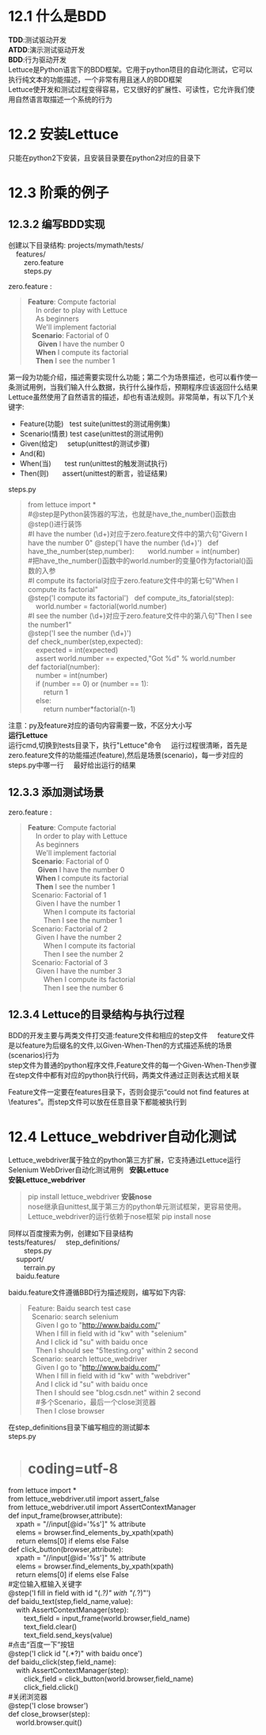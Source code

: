 # 12.1 什么是BDD
**TDD**:测试驱动开发  
**ATDD**:演示测试驱动开发  
**BDD**:行为驱动开发  
Lettuce是Python语言下的BDD框架。它用于python项目的自动化测试，它可以执行纯文本的功能描述，一个非常有用且迷人的BDD框架  
Lettuce使开发和测试过程变得容易，它又很好的扩展性、可读性，它允许我们使用自然语言取描述一个系统的行为
# 12.2 安装Lettuce
只能在python2下安装，且安装目录要在python2对应的目录下  
# 12.3 阶乘的例子
## 12.3.2 编写BDD实现
创建以下目录结构:
projects/mymath/tests/  
&nbsp;&nbsp;&nbsp;&nbsp;features/  
&nbsp;&nbsp;&nbsp;&nbsp;&nbsp;&nbsp;&nbsp;&nbsp;zero.feature  
&nbsp;&nbsp;&nbsp;&nbsp;&nbsp;&nbsp;&nbsp;&nbsp;steps.py  

zero.feature  :

> **Feature**: Compute factorial  
&nbsp;&nbsp;&nbsp;&nbsp;In order to play with Lettuce  
&nbsp;&nbsp;&nbsp;&nbsp;As beginners  
&nbsp;&nbsp;&nbsp;&nbsp;We'll implement factorial  
&nbsp;&nbsp;**Scenario**: Factorial of 0  
&nbsp;&nbsp;&nbsp;&nbsp; **Given** I have the number 0  
&nbsp;&nbsp;&nbsp;&nbsp;**When** I compute its factorial  
&nbsp;&nbsp;&nbsp;&nbsp;**Then** I see the number 1  

第一段为功能介绍，描述需要实现什么功能；第二个为场景描述，也可以看作使一条测试用例，当我们输入什么数据，执行什么操作后，预期程序应该返回什么结果  
Lettuce虽然使用了自然语言的描述，却也有语法规则。非常简单，有以下几个关键字:  
- Feature(功能)   test suite(unittest的测试用例集)    
- Scenario(情景)  test case(unittest的测试用例)    
- Given(给定)     setup(unittest的测试步骤)    
- And(和)         
- When(当)        test run(unittest的触发测试执行)
- Then(则)        assert(unittest的断言，验证结果)    

steps.py  
> from lettuce import *  
#@step是Python装饰器的写法，也就是have_the_number()函数由@step()进行装饰  
#I have the number (\d+)对应于zero.feature文件中的第六句"Givern I have the number 0"
@step('I have the number (\d+)')  
def have_the_number(step,number):  
&nbsp;&nbsp;&nbsp;&nbsp;world.number = int(number)  
#把have_the_number()函数中的world.number的变量0作为factorial()函数的入参  
#I compute its factorial对应于zero.feature文件中的第七句"When I compute its factorial"    
@step('I compute its factorial')  
def compute_its_fatorial(step):  
&nbsp;&nbsp;&nbsp;&nbsp;world.number = factorial(world.number)  
#I see the number (\d+)对应于zero.feature文件中的第八句"Then I see the number1"    
@step('I see the number (\d+)')  
def check_number(step,expected):  
&nbsp;&nbsp;&nbsp;&nbsp;expected = int(expected)  
&nbsp;&nbsp;&nbsp;&nbsp;assert world.number == expected,"Got %d" % world.number  
def factorial(number):  
&nbsp;&nbsp;&nbsp;&nbsp;number = int(number)  
&nbsp;&nbsp;&nbsp;&nbsp;if (number == 0) or (number == 1):  
&nbsp;&nbsp;&nbsp;&nbsp;&nbsp;&nbsp;&nbsp;&nbsp;return 1  
&nbsp;&nbsp;&nbsp;&nbsp;else:  
&nbsp;&nbsp;&nbsp;&nbsp;&nbsp;&nbsp;&nbsp;&nbsp;return number*factorial(n-1)  

注意：py及feature对应的语句内容需要一致，不区分大小写    
**运行Lettuce**    
运行cmd,切换到tests目录下，执行"Lettuce"命令    
运行过程很清晰，首先是zero.feature文件的功能描述(feature),然后是场景(scenario)，每一步对应的steps.py中哪一行    
最好给出运行的结果    

## 12.3.3 添加测试场景  
zero.feature  :

> **Feature**: Compute factorial  
&nbsp;&nbsp;&nbsp;&nbsp;In order to play with Lettuce  
&nbsp;&nbsp;&nbsp;&nbsp;As beginners  
&nbsp;&nbsp;&nbsp;&nbsp;We'll implement factorial  
&nbsp;&nbsp;**Scenario**: Factorial of 0  
&nbsp;&nbsp;&nbsp;&nbsp; **Given** I have the number 0  
&nbsp;&nbsp;&nbsp;&nbsp;**When** I compute its factorial  
&nbsp;&nbsp;&nbsp;&nbsp;**Then** I see the number 1  
&nbsp;&nbsp;Scenario: Factorial of 1    
&nbsp;&nbsp;&nbsp;&nbsp;Given I have the number 1    
&nbsp;&nbsp;&nbsp;&nbsp;&nbsp;&nbsp;&nbsp;&nbsp;When I compute its factorial    
&nbsp;&nbsp;&nbsp;&nbsp;&nbsp;&nbsp;&nbsp;&nbsp;Then I see the number 1    
&nbsp;&nbsp;Scenario: Factorial of 2    
&nbsp;&nbsp;&nbsp;&nbsp;Given I have the number 2    
&nbsp;&nbsp;&nbsp;&nbsp;&nbsp;&nbsp;&nbsp;&nbsp;When I compute its factorial    
&nbsp;&nbsp;&nbsp;&nbsp;&nbsp;&nbsp;&nbsp;&nbsp;Then I see the number 2    
&nbsp;&nbsp;Scenario: Factorial of 3    
&nbsp;&nbsp;&nbsp;&nbsp;Given I have the number 3    
&nbsp;&nbsp;&nbsp;&nbsp;&nbsp;&nbsp;&nbsp;&nbsp;When I compute its factorial    
&nbsp;&nbsp;&nbsp;&nbsp;&nbsp;&nbsp;&nbsp;&nbsp;Then I see the number 6 

## 12.3.4 Lettuce的目录结构与执行过程  
BDD的开发主要与两类文件打交道:feature文件和相应的step文件    
feature文件是以feature为后缀名的文件,以Given-When-Then的方式描述系统的场景(scenarios)行为  
step文件为普通的python程序文件,Feature文件的每一个Given-When-Then步骤在step文件中都有对应的python执行代码，两类文件通过正则表达式相关联  

Feature文件一定要在features目录下，否则会提示“could not find features at \features”。而step文件可以放在任意目录下都能被执行到  

# 12.4 Lettuce_webdriver自动化测试  
Lettuce_webdriver属于独立的python第三方扩展，它支持通过Lettuce运行Selenium WebDriver自动化测试用例  
**安装Lettuce**  
**安装Lettuce_webdriver**  
> pip install lettuce_webdriver
**安装nose**  
nose继承自unittest,属于第三方的python单元测试框架，更容易使用。Lettuce_webdriver的运行依赖于nose框架
> pip install nose

同样以百度搜索为例，创建如下目录结构  
tests/features/
&nbsp;&nbsp;&nbsp;&nbsp;step_definitions/  
&nbsp;&nbsp;&nbsp;&nbsp;&nbsp;&nbsp;&nbsp;&nbsp;steps.py  
&nbsp;&nbsp;&nbsp;&nbsp;support/  
&nbsp;&nbsp;&nbsp;&nbsp;&nbsp;&nbsp;&nbsp;&nbsp;terrain.py  
&nbsp;&nbsp;&nbsp;&nbsp;baidu.feature  

baidu.feature文件遵循BBD行为描述规则，编写如下内容:  
> Feature: Baidu search test case  
&nbsp;&nbsp;Scenario: search selenium  
&nbsp;&nbsp;&nbsp;&nbsp;Given I go to "http://www.baidu.com/"  
&nbsp;&nbsp;&nbsp;&nbsp;When I fill in field with id "kw" with "selenium"  
&nbsp;&nbsp;&nbsp;&nbsp;And I click id "su" with baidu once  
&nbsp;&nbsp;&nbsp;&nbsp;Then I should see "51testing.org" within 2 second      
&nbsp;&nbsp;Scenario: search lettuce_webdriver  
&nbsp;&nbsp;&nbsp;&nbsp;Given I go to "http://www.baidu.com/"  
&nbsp;&nbsp;&nbsp;&nbsp;When I fill in field with id "kw" with "webdriver"  
&nbsp;&nbsp;&nbsp;&nbsp;And I click id "su" with baidu once  
&nbsp;&nbsp;&nbsp;&nbsp;Then I should see "blog.csdn.net" within 2 second  
&nbsp;&nbsp;&nbsp;&nbsp;#多个Scenario，最后一个close浏览器  
&nbsp;&nbsp;&nbsp;&nbsp;Then I close browser  

在step_definitions目录下编写相应的测试脚本  
steps.py  
> # coding=utf-8  
from lettuce import *  
from lettuce_webdriver.util import assert_false  
from lettuce_webdriver.util import AssertContextManager  
def input_frame(browser,attribute):  
&nbsp;&nbsp;&nbsp;&nbsp;xpath = "//input[@id='%s']" % attribute  
&nbsp;&nbsp;&nbsp;&nbsp;elems = browser.find_elements_by_xpath(xpath)  
&nbsp;&nbsp;&nbsp;&nbsp;return elems[0] if elems else False  
def click_button(browser,attribute):  
&nbsp;&nbsp;&nbsp;&nbsp;xpath = "//input[@id='%s']" % attribute  
&nbsp;&nbsp;&nbsp;&nbsp;elems = browser.find_elements_by_xpath(xpath)  
&nbsp;&nbsp;&nbsp;&nbsp;return elems[0] if elems else False  
#定位输入框输入关键字  
@step('I fill in field with id "(.*?)" with "(.*?)"')  
def baidu_text(step,field_name,value):  
&nbsp;&nbsp;&nbsp;&nbsp;with AssertContextManager(step):  
&nbsp;&nbsp;&nbsp;&nbsp;&nbsp;&nbsp;&nbsp;&nbsp;text_field = input_frame(world.browser,field_name)  
&nbsp;&nbsp;&nbsp;&nbsp;&nbsp;&nbsp;&nbsp;&nbsp;text_field.clear()  
&nbsp;&nbsp;&nbsp;&nbsp;&nbsp;&nbsp;&nbsp;&nbsp;text_field.send_keys(value)  
#点击“百度一下”按钮  
@step('I click id "(.*?)" with baidu once')  
def baidu_click(step,field_name):  
&nbsp;&nbsp;&nbsp;&nbsp;with AssertContextManager(step):  
&nbsp;&nbsp;&nbsp;&nbsp;&nbsp;&nbsp;&nbsp;&nbsp;click_field = click_button(world.browser,field_name)  
&nbsp;&nbsp;&nbsp;&nbsp;&nbsp;&nbsp;&nbsp;&nbsp;click_field.click()  
#关闭浏览器  
@step('I close browser')  
def close_browser(step):  
&nbsp;&nbsp;&nbsp;&nbsp;world.browser.quit()  
    
